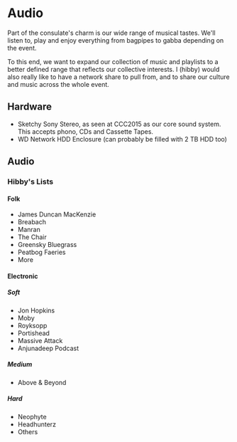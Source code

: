 # Audio

Part of the consulate's charm is our wide range of musical tastes. We'll listen to, play and enjoy everything from bagpipes to gabba depending on the event.

To this end, we want to expand our collection of music and playlists to a better defined range that reflects our collective interests. I (hibby) would also really like to have a network share to pull from, and to share our culture and music across the whole event.

## Hardware

  * Sketchy Sony Stereo, as seen at CCC2015 as our core sound system. This accepts phono, CDs and Cassette Tapes.
  * WD Network HDD Enclosure (can probably be filled with 2 TB HDD too)

## Audio

### Hibby's Lists

#### Folk

  * James Duncan MacKenzie
  * Breabach
  * Manran
  * The Chair
  * Greensky Bluegrass
  * Peatbog Faeries
  * More

#### Electronic

##### Soft 

  * Jon Hopkins
  * Moby
  * Royksopp
  * Portishead
  * Massive Attack
  * Anjunadeep Podcast

##### Medium

  * Above & Beyond

##### Hard

  * Neophyte
  * Headhunterz
  * Others
